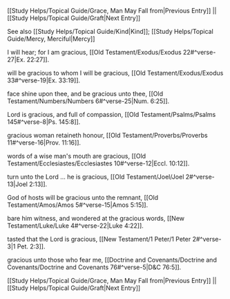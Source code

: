 [[Study Helps/Topical Guide/Grace, Man May Fall from|Previous Entry]]  ||  [[Study Helps/Topical Guide/Graft|Next Entry]]

 See also [[Study Helps/Topical Guide/Kind|Kind]]; [[Study Helps/Topical Guide/Mercy, Merciful|Mercy]]

 I will hear; for I am gracious, [[Old Testament/Exodus/Exodus 22#^verse-27|Ex. 22:27]].

 will be gracious to whom I will be gracious, [[Old Testament/Exodus/Exodus 33#^verse-19|Ex. 33:19]].

 face shine upon thee, and be gracious unto thee, [[Old Testament/Numbers/Numbers 6#^verse-25|Num. 6:25]].

 Lord is gracious, and full of compassion, [[Old Testament/Psalms/Psalms 145#^verse-8|Ps. 145:8]].

 gracious woman retaineth honour, [[Old Testament/Proverbs/Proverbs 11#^verse-16|Prov. 11:16]].

 words of a wise man's mouth are gracious, [[Old Testament/Ecclesiastes/Ecclesiastes 10#^verse-12|Eccl. 10:12]].

 turn unto the Lord ... he is gracious, [[Old Testament/Joel/Joel 2#^verse-13|Joel 2:13]].

 God of hosts will be gracious unto the remnant, [[Old Testament/Amos/Amos 5#^verse-15|Amos 5:15]].

 bare him witness, and wondered at the gracious words, [[New Testament/Luke/Luke 4#^verse-22|Luke 4:22]].

 tasted that the Lord is gracious, [[New Testament/1 Peter/1 Peter 2#^verse-3|1 Pet. 2:3]].

 gracious unto those who fear me, [[Doctrine and Covenants/Doctrine and Covenants/Doctrine and Covenants 76#^verse-5|D&C 76:5]].

[[Study Helps/Topical Guide/Grace, Man May Fall from|Previous Entry]]  ||  [[Study Helps/Topical Guide/Graft|Next Entry]]